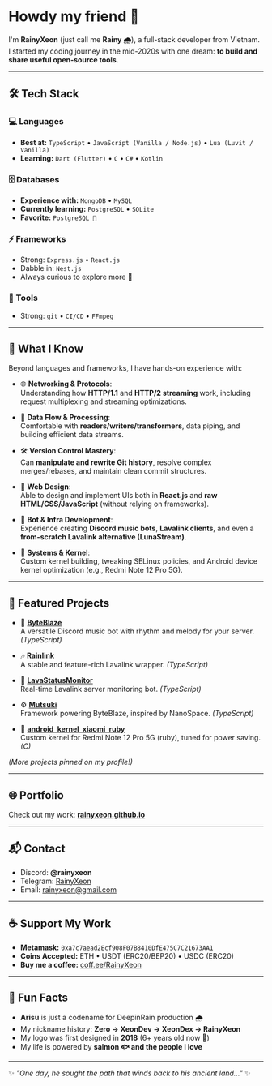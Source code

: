 # Howdy my friend 👋

I'm **RainyXeon** (just call me **Rainy 🌧️**), a full-stack developer from Vietnam.  
I started my coding journey in the mid-2020s with one dream: **to build and share useful open-source tools**.

---

## 🛠️ Tech Stack

### 💻 Languages
- **Best at:** `TypeScript` • `JavaScript (Vanilla / Node.js)` • `Lua (Luvit / Vanilla)`
- **Learning:** `Dart (Flutter)` • `C` • `C#` • `Kotlin`

### 🗄️ Databases
- **Experience with:** `MongoDB` • `MySQL`
- **Currently learning:** `PostgreSQL` • `SQLite`
- **Favorite:** `PostgreSQL 💙`

### ⚡ Frameworks
- Strong: `Express.js` • `React.js`
- Dabble in: `Nest.js`
- Always curious to explore more 🚀

### 🔧 Tools
- Strong: `git` • `CI/CD` • `FFmpeg`

---

## 🧠 What I Know

Beyond languages and frameworks, I have hands-on experience with:

- 🌐 **Networking & Protocols**:  
  Understanding how **HTTP/1.1** and **HTTP/2 streaming** work, including request multiplexing and streaming optimizations.

- 🔄 **Data Flow & Processing**:  
  Comfortable with **readers/writers/transformers**, data piping, and building efficient data streams.

- 🛠️ **Version Control Mastery**:  
  Can **manipulate and rewrite Git history**, resolve complex merges/rebases, and maintain clean commit structures.

- 🎨 **Web Design**:  
  Able to design and implement UIs both in **React.js** and **raw HTML/CSS/JavaScript** (without relying on frameworks).

- 🎵 **Bot & Infra Development**:  
  Experience creating **Discord music bots**, **Lavalink clients**, and even a **from-scratch Lavalink alternative (LunaStream)**.

- 🐧 **Systems & Kernel**:  
  Custom kernel building, tweaking SELinux policies, and Android device kernel optimization (e.g., Redmi Note 12 Pro 5G).

---

## 📂 Featured Projects

- 🎵 **[ByteBlaze](https://github.com/RainyXeon/ByteBlaze)**  
  A versatile Discord music bot with rhythm and melody for your server. *(TypeScript)*

- 🎶 **[Rainlink](https://github.com/RainyXeon/Rainlink)**  
  A stable and feature-rich Lavalink wrapper. *(TypeScript)*

- 📡 **[LavaStatusMonitor](https://github.com/RainyXeon/LavaStatusMonitor)**  
  Real-time Lavalink server monitoring bot. *(TypeScript)*

- ⚙️ **[Mutsuki](https://github.com/RainyXeon/Mutsuki)**  
  Framework powering ByteBlaze, inspired by NanoSpace. *(TypeScript)*

- 🔧 **[android_kernel_xiaomi_ruby](https://github.com/RainyXeon/android_kernel_xiaomi_ruby)**  
  Custom kernel for Redmi Note 12 Pro 5G (ruby), tuned for power saving. *(C)*

*(More projects pinned on my profile!)*

---

## 🌐 Portfolio
Check out my work: [**rainyxeon.github.io**](https://rainyxeon.github.io)

---

## 📬 Contact
- Discord: **@rainyxeon**
- Telegram: [RainyXeon](https://t.me/RainyXeon)
- Email: <rainyxeon@gmail.com>

---

## ☕ Support My Work
- **Metamask:** `0xa7c7aead2Ecf908F07B8410DfE475C7C21673AA1`
- **Coins Accepted:** ETH • USDT (ERC20/BEP20) • USDC (ERC20)
- **Buy me a coffee:** [coff.ee/RainyXeon](http://coff.ee/RainyXeon)

---

## 🎲 Fun Facts
- **Arisu** is just a codename for DeepinRain production 🌧️  
- My nickname history: **Zero → XeonDev → XeonDex → RainyXeon**  
- My logo was first designed in **2018** (6+ years old now 🎉)  
- My life is powered by **salmon 🐟 and the people I love**  

---
✨ _"One day, he sought the path that winds back to his ancient land..."_ ✨
